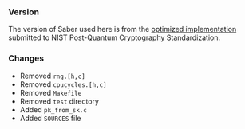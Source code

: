 ### Version

The version of Saber used here is from the [optimized implementation](https://csrc.nist.gov/CSRC/media/Projects/Post-Quantum-Cryptography/documents/round-2/submissions/SABER-Round2.zip) submitted to NIST Post-Quantum Cryptography Standardization.

### Changes

- Removed `rng.[h,c]`
- Removed `cpucycles.[h,c]`
- Removed `Makefile`
- Removed `test` directory
- Added `pk_from_sk.c`
- Added `SOURCES` file
